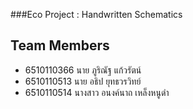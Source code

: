 ###Eco Project : Handwritten Schematics
## Team Members
- 6510110366 นาย ภูริณัฐ แก้วรัตน์
- 6510110513 นาย อธิป ยุทธวรวิทย์
- 6510110514 นางสาว อนงค์นาถ เหล็งหนูดำ
